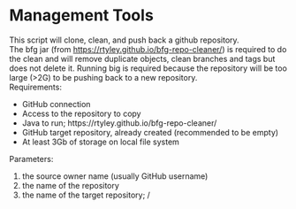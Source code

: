 # Management Tools

This script will clone, clean, and push back a github repository.<br>
  The bfg jar (from https://rtyley.github.io/bfg-repo-cleaner/) is required to do the clean and will remove duplicate objects, clean branches and tags but does not delete it.  Running big is required because the repository will be too large (>2G) to be pushing back to a new repository.<br>
  Requirements:<br>
  <ul>
  <li>GitHub connection</li>
    <li>Access to the repository to copy</li>
    <li>Java to run; https://rtyley.github.io/bfg-repo-cleaner/</li>
    <li>GitHub target repository, already created (recommended to be empty)</li>
    <li>At least 3Gb of storage on local file system</li>
  </ul>

  Parameters:<br>
  <ol>
    <li>the source owner name (usually GitHub username)</li>
    <li>the name of the repository</li>
    <li>the name of the target repository; <github_username>/<repository></li>
      </ol>
